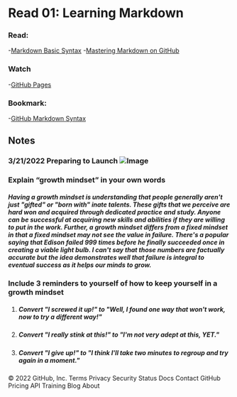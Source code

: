 # Read 01: Learning Markdown
### Read:
-[Markdown Basic Syntax](https://www.markdownguide.org/basic-syntax/)
-[Mastering Markdown on GitHub](https://guides.github.com/features/mastering-markdown/)

### Watch 
-[GitHub Pages](https://pages.github.com/)

### Bookmark:
-[GitHub Markdown Syntax](https://help.github.com/en/articles/basic-writing-and-formatting-syntax)

### 


## Notes

### 3/21/2022 Preparing to Launch ![Image](https://images.unsplash.com/photo-1614728263952-84ea256f9679?ixlib=rb-1.2.1&ixid=MnwxMjA3fDB8MHxwaG90by1wYWdlfHx8fGVufDB8fHx8&auto=format&fit=crop&w=1608&q=80)

### **Explain “growth mindset” in your own words**
##### Having a growth mindset is understanding that people generally aren't just "gifted" or "born with" inate talents. These gifts that we perceive are hard won and acquired through dedicated practice and study. Anyone can be successful at acquiring new skills and abilities if they are willing to put in the work. Further, a growth mindset differs from a fixed mindset in that a fixed mindset may not see the value in failure. There's a popular saying that Edison failed 999 times before he finally succeeded once in creating a viable light bulb. I can't say that those numbers are factually accurate but the idea demonstrates well that failure is integral to eventual success as it helps our minds to grow.

### **Include 3 reminders to yourself of how to keep yourself in a growth mindset**
1. ##### Convert "I screwed it up!" to "Well, I found one way that won't work, now to try a different way!"  
2. ##### Convert "I really stink at this!" to "I'm not very adept at this, YET."  
3. ##### Convert "I give up!" to "I think I'll take two minutes to regroup and try again in a moment."


© 2022 GitHub, Inc.
Terms
Privacy
Security
Status
Docs
Contact GitHub
Pricing
API
Training
Blog
About

